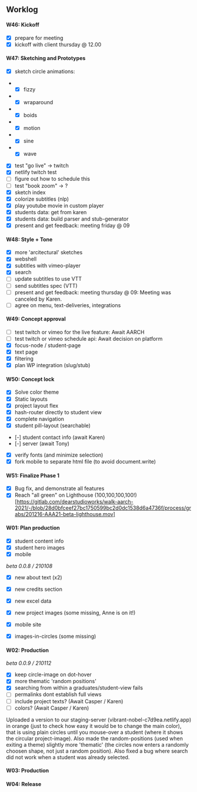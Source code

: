 ## Worklog

#### W46: Kickoff
- [x] prepare for meeting
- [x] kickoff with client thursday @ 12.00

#### W47: Sketching and Prototypes
- [x] sketch circle animations:
- - [x] fizzy
- - [x] wraparound
- - [x] boids
- - [x] motion
- - [x] sine
- - [x] wave
- [x] test "go live" -> twitch
- [x] netlify twitch test
- [ ] figure out how to schedule this
- [ ] test "book zoom" -> ?
- [x] sketch index
- [x] colorize subtitles (nlp)
- [x] play youtube movie in custom player
- [x] students data: get from karen
- [x] students data: build parser and stub-generator
- [x] present and get feedback: meeting friday @ 09

#### W48: Style + Tone

- [x] more 'arcitectural' sketches
- [x] webshell
- [x] subtitles with vimeo-player
- [x] search
- [ ] update subtitles to use VTT
- [ ] send subtitles spec (VTT)
- [ ] present and get feedback: meeting thursday @ 09: Meeting was canceled by Karen.
- [ ] agree on menu, text-deliveries, integrations

#### W49: Concept approval

- [ ] test twitch or vimeo for the live feature: Await AARCH
- [ ] test twitch or vimeo schedule api: Await decision on platform
- [x] focus-node / student-page
- [x] text page
- [x] filtering
- [x] plan WP integration (slug/stub)

#### W50: Concept lock

- [x] Solve color theme
- [x] Static layouts
- [x] project layout flex
- [x] hash-router directly to student view
- [x] complete navigation
- [x] student pill-layout (searchable)
- [-] student contact info (await Karen)
- [-] server (await Tony)
- [x] verify fonts (and minimize selection)
- [x] fork mobile to separate html file (to avoid document.write)

#### W51: Finalize Phase 1

- [x] Bug fix, and demonstrate all features 
- [x] Reach "all green" on Lighthouse (100,100,100,100!)[https://gitlab.com/dearstudioworks/walk-aarch-2021/-/blob/28d0bfceef27bc1750599bc2d0dc1538d6a4736f/process/grabs/201216-AAA21-beta-lighthouse.mov]

#### W01: Plan production

- [x] student content info
- [x] student hero images
- [x] mobile

*beta 0.0.8 / 210108*  
- [x] new about text (x2)
- [x] new credits section
- [x] new excel data
- [x] new project images (some missing, Anne is on it!)
- [x] mobile site
- [x] images-in-circles (some missing)


#### W02: Production

*beta 0.0.9 / 210112*    
- [x] keep circle-image on dot-hover
- [x] more thematic 'random positions'
- [x] searching from within a graduates/student-view fails
- [ ] permalinks dont establish full views
- [ ] include project texts? (Await Casper / Karen)
- [ ] colors? (Await Casper / Karen)

Uploaded a version to our staging-server (vibrant-nobel-c7d9ea.netlify.app) in orange (just to check how easy it would be to change the main color),
that is using plain circles until you mouse-over a student (where it shows the circular project-image).
Also made the random-positions (used when exiting a theme) slightly more 'thematic' (the circles now enters a randomly choosen shape, not just a random position).
Also fixed a bug where search did not work when a student was already selected.

#### W03: Production
#### W04: Release


